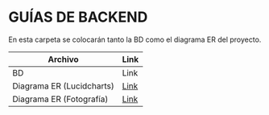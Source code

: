 # GUÍAS DE BACKEND

En esta carpeta se colocarán tanto la BD como el diagrama ER del proyecto.



| Archivo|Link|
|--------|----|
|BD|Link | [Link](https://github.com/Pancratzia/Rocket.net/pull/2)  |
|Diagrama ER (Lucidcharts)| [Link]([https://github.com/Pancratzia/Rocket.net/pull/2](https://lucid.app/lucidchart/b83b6444-10e7-4a5d-9897-2166e3dab538/edit?invitationId=inv_16ae338d-ab75-4e25-a9e8-6992a1a05bc2)https://lucid.app/lucidchart/b83b6444-10e7-4a5d-9897-2166e3dab538/edit?invitationId=inv_16ae338d-ab75-4e25-a9e8-6992a1a05bc2)  |
|Diagrama ER (Fotografía)| [Link]()  |
